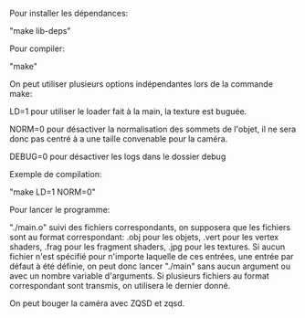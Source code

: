 Pour installer les dépendances:

"make lib-deps"

Pour compiler:

"make"

On peut utiliser plusieurs options indépendantes lors de la commande make:

LD=1 pour utiliser le loader fait à la main, la texture est buguée.

NORM=0 pour désactiver la normalisation des sommets de l'objet, il ne sera donc pas centré à a une taille convenable pour la caméra.

DEBUG=0 pour désactiver les logs dans le dossier debug

Exemple de compilation:

"make LD=1 NORM=0"

Pour lancer le programme:

"./main.o" suivi des fichiers correspondants, on supposera que les fichiers sont au format correspondant: .obj pour les objets, .vert pour les vertex shaders, .frag pour les fragment shaders, .jpg pour les textures. Si aucun fichier n'est spécifié pour n'importe laquelle de ces entrées, une entrée par défaut à été définie, on peut donc lancer "./main" sans aucun argument ou avec un nombre variable d'arguments.
Si plusieurs fichiers au format correspondant sont transmis, on utilisera le dernier donné.

On peut bouger la caméra avec ZQSD et zqsd.